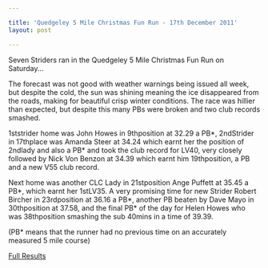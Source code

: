 ```yaml
---

title: 'Quedgeley 5 Mile Christmas Fun Run - 17th December 2011'
layout: post

---
```

<p>Seven Striders ran in the Quedgeley 5 Mile Christmas Fun Run on Saturday...</p>

The forecast was not good with weather warnings being issued all week, but despite the cold, the sun was shining meaning the ice disappeared from the roads, making for beautiful crisp winter conditions. The race was hillier than expected, but despite this many PBs were broken and two club records smashed.

1ststrider home was John Howes in 9thposition at 32.29 a PB*, 2ndStrider in 17thplace was Amanda Steer at 34.24 which earnt her the position of 2ndlady and also a PB* and took the club record for LV40, very closely followed by Nick Von Benzon at 34.39 which earnt him 19thposition, a PB and a new V55 club record. 

Next home was another CLC Lady in 21stposition Ange Puffett at 35.45 a PB*, which earnt her 1stLV35. A very promising time for new Strider Robert Bircher in 23rdposition at 36.16 a PB*, another PB beaten by Dave Mayo in 30thposition at 37.58, and the final PB* of the day for Helen Howes who was 38thposition smashing the sub 40mins in a time of 39.39.

(PB* means that the runner had no previous time on an accurately measured 5 mile course)

<a href="/assets/pdf/results/quedgeleyxmas5mfunrun2011results.pdf" target="_blank" rel="nofollow">Full Results</a>
